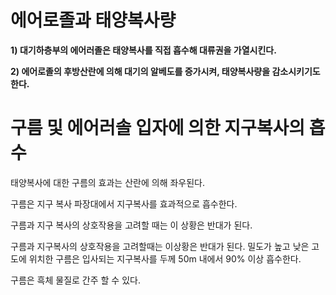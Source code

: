 # 에어로졸과 태양복사량

__1) 대기하층부의 에어러졸은 태양복사를 직접 흡수해 대류권을 가열시킨다.__

__2) 에어로졸의 후방산란에 의해 대기의 알베도를 증가시켜, 태양복사량을 감소시키기도 한다.__


# 구름 및 에어러솔 입자에 의한 지구복사의 흡수 

태양복사에 대한 구름의 효과는 산란에 의해 좌우된다.

구름은 지구 복사 파장대에서 지구복사를 효과적으로 흡수한다. 

구름과 지구 복사의 상호작용을 고려할 때는 이 상황은 반대가 된다. 

구름과 지구복사의 상호작용을 고려할때는 이상황은 반대가 된다.  밀도가 높고 낮은 고도에 위치한 구름은 입사되는 지구복사를 두께 50m 내에서 90% 이상 흡수한다.

구름은 흑체 물질로 간주 할 수 있다. 

# 




